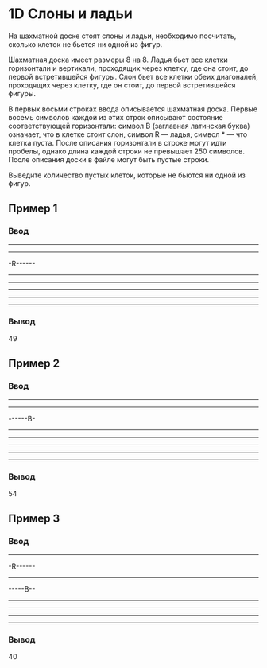 # 1D Слоны и ладьи

На шахматной доске стоят слоны и ладьи, необходимо посчитать, сколько клеток не бьется ни одной из фигур.

Шахматная доска имеет размеры 8 на 8. Ладья бьет все клетки горизонтали и вертикали, проходящих через клетку, где она стоит, до первой встретившейся фигуры. Слон бьет все клетки обеих диагоналей, проходящих через клетку, где он стоит, до первой встретившейся фигуры.

В первых восьми строках ввода описывается шахматная доска. Первые восемь символов каждой из этих строк описывают состояние соответствующей горизонтали: символ B (заглавная латинская буква) означает, что в клетке стоит слон, символ R — ладья, символ * — что клетка пуста. После описания горизонтали в строке могут идти пробелы, однако длина каждой строки не превышает 250 символов. После описания доски в файле могут быть пустые строки.

Выведите количество пустых клеток, которые не бьются ни одной из фигур.

## Пример 1

### Ввод

--------

--------

-R------

--------

--------

--------

--------

--------

### Вывод

49

## Пример 2

### Ввод

********

********

------B-

********

********

********

********

********

### Вывод

54

## Пример 3

### Ввод

********

-R------

********

-----B--

********

********

********

********

### Вывод

40
